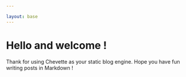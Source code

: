 ```yaml
---

layout: base
---
```


# Hello and welcome !

Thank for using Chevette as your static blog engine.
Hope you have fun writing posts in Markdown !